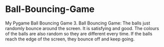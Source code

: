# Ball-Bouncing-Game
My Pygame Ball Bouncing Game
3. Ball Bouncing Game:
The balls just randomly bounce around the screen. It is satisfying and good. The colours of the balls are also random so they are different every time. If the balls reach the edge of the screen, they bounce off and keep going.
